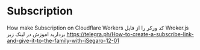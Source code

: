 # Subscription
How make Subscription on Cloudflare Workers
کد ورکر را از فایل Wroker.js بردارید
اموزش در لینک زیر
https://telegra.ph/How-to-create-a-subscribe-link-and-give-it-to-the-family-with-iSegaro-12-01
